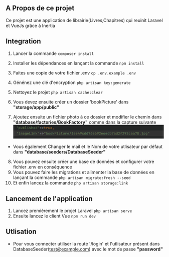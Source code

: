 

## A Propos de ce projet

Ce projet est une application de librairie(Livres,Chapitres) qui reuinit Laravel et VueJs grâce à Inertia

## Integration

1. Lancer la commande `composer install`

2. Installer les dépendances en lançant la commande `npm install`

3. Faites une copie de votre fichier .env
`cp .env.example .env`

4. Génénez une clé d'encryption
`php artisan key:generate`

5. Nettoyez le projet
`php artisan cache:clear`
6. Vous devez ensuite créer un dossier 'bookPicture' dans **"storage/app/public"**
7. Ajoutez ensuite un fichier photo à ce dossier et modifier le chemin dans **"database/factories/BookFactory"** comme dans la capture suivante
![img.png](img.png)
- Vous également Changer le mail et le Nom de votre utlisateur par défaut dans **"database/seeders/DatabaseSeeder"**
8. Vous pouvez ensuite créer une base de données et configurer votre fichier .env en conséquence
9. Vous pouvez faire les migrations et alimenter la base de données en lançant la commande
`php artisan migrate:fresh --seed`
10. Et enfin lancez la commande `php artisan storage:link`


## Lancement de l'application

1. Lancez premièrement le projet Laravel
`php artisan serve`
2. Ensuite lancez le client Vue
`npm run dev`

## Utlisation
- Pour vous connecter utiliser la route '/login' et l'utlisateur présent dans DatabaseSeeder(test@example.com) avec le mot de passe
**"password"**
